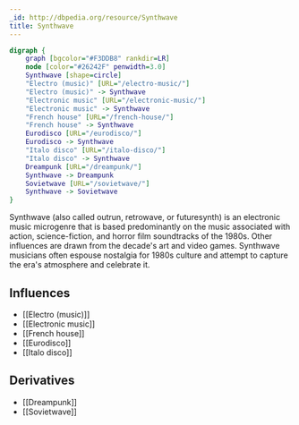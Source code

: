 ```yaml
---
_id: http://dbpedia.org/resource/Synthwave
title: Synthwave
---
```


```dot
digraph {
	graph [bgcolor="#F3DDB8" rankdir=LR]
	node [color="#26242F" penwidth=3.0]
	Synthwave [shape=circle]
	"Electro (music)" [URL="/electro-music/"]
	"Electro (music)" -> Synthwave
	"Electronic music" [URL="/electronic-music/"]
	"Electronic music" -> Synthwave
	"French house" [URL="/french-house/"]
	"French house" -> Synthwave
	Eurodisco [URL="/eurodisco/"]
	Eurodisco -> Synthwave
	"Italo disco" [URL="/italo-disco/"]
	"Italo disco" -> Synthwave
	Dreampunk [URL="/dreampunk/"]
	Synthwave -> Dreampunk
	Sovietwave [URL="/sovietwave/"]
	Synthwave -> Sovietwave
}
```

Synthwave (also called outrun, retrowave, or futuresynth) is an electronic music microgenre that is based predominantly on the music associated with action, science-fiction, and horror film soundtracks of the 1980s. Other influences are drawn from the decade's art and video games. Synthwave musicians often espouse nostalgia for 1980s culture and attempt to capture the era's atmosphere and celebrate it.

## Influences
- [[Electro (music)]]
- [[Electronic music]]
- [[French house]]
- [[Eurodisco]]
- [[Italo disco]]

## Derivatives
- [[Dreampunk]]
- [[Sovietwave]]
